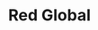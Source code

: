 ---
title: Red Global
image: "/assets/img/resources/entrepreneurship/global.png"
description: La Red Global MX es una organización sin fines de lucro que busca conectar con la comunidad de San Francisco. La asociación esta dirigida por profesionistas mexicanos que buscan promover la cultura de trabajo mexicana en la región y así generar mejor oportunidades laborales para los miembros del grupo
categories:
  - Soft-landing Services
link: https://redsf.mx/
---